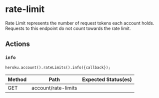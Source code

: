 # rate-limit

Rate Limit represents the number of request tokens each account holds. Requests to this endpoint do not count towards the rate limit.

## Actions

### `info`

`heroku.account().rateLimits().info({callback});`

Method | Path | Expected Status(es)
--- | --- | ---
GET | account/rate-limits | 